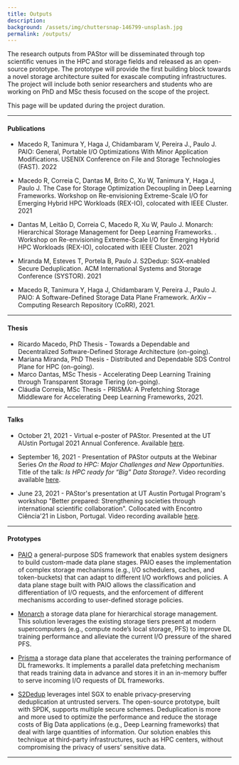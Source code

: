 ```yaml
---
title: Outputs
description:
background: /assets/img/chuttersnap-146799-unsplash.jpg
permalink: /outputs/
---
```


The research outputs from PAStor will be disseminated through top scientific venues in the HPC and storage fields and released as an open-source prototype. The prototype will provide the first building block towards a novel storage architecture suited for exascale computing infrastructures. The project will include both senior researchers and students who are working on PhD and MSc thesis focused on the scope of the project.

This page will be updated during the project duration.

---
#### Publications

* Macedo R, Tanimura Y, Haga J, Chidambaram V, Pereira J., Paulo J. PAIO: General, Portable I/O Optimizations With Minor Application Modifications. USENIX Conference on File and Storage Technologies (FAST). 2022

* Macedo R, Correia C, Dantas M, Brito C, Xu W, Tanimura Y, Haga J, Paulo J. The Case for Storage Optimization Decoupling in Deep Learning Frameworks. Workshop on Re-envisioning Extreme-Scale I/O for Emerging Hybrid HPC Workloads (REX-IO), colocated with IEEE Cluster. 2021

* Dantas M, Leitão D, Correia C, Macedo R, Xu W, Paulo J. Monarch: Hierarchical Storage Management for Deep Learning Frameworks. . Workshop on Re-envisioning Extreme-Scale I/O for Emerging Hybrid HPC Workloads (REX-IO), colocated with IEEE Cluster. 2021

* Miranda M, Esteves T, Portela B, Paulo J. S2Dedup: SGX-enabled Secure Deduplication. ACM International Systems and Storage Conference (SYSTOR). 2021

* Macedo R, Tanimura Y, Haga J, Chidambaram V, Pereira J., Paulo J. PAIO: A Software-Defined Storage Data Plane Framework. ArXiv – Computing Research Repository (CoRR), 2021. 


----
#### Thesis

* Ricardo Macedo, PhD Thesis - Towards a Dependable and Decentralized Software-Defined Storage Architecture (on-going).
* Mariana Miranda, PhD Thesis - Distributed and Dependable SDS Control Plane for HPC (on-going).
* Marco Dantas, MSc Thesis - Accelerating Deep Learning Training through Transparent Storage Tiering (on-going).
* Cláudia Correia, MSc Thesis - PRISMA: A Prefetching Storage Middleware for Accelerating Deep Learning Frameworks, 2021.

----
#### Talks

* October 21, 2021 - Virtual e-poster of PAStor. Presented at the UT AUstin Portugal 2021 Annual Conference. Available [here](https://youtu.be/ojO2HViFVQc). 

* September 16, 2021 - Presentation of PAStor outputs at the Webinar Series *On the Road to HPC: Major Challenges and New Opportunities*. Title of the talk: *Is HPC ready for “Big” Data Storage?*. Video recording available [here](https://www.youtube.com/watch?v=IqDrwYyB8Oc&t=2s).

* June 23, 2021 - PAStor's presentation at UT Austin Portugal Program's workshop "Better prepared: Strengthening societies through international scientific collaboration". Collocated with Encontro Ciência'21 in Lisbon, Portugal. Video recording available [here](https://youtu.be/DlRbBe1K0W8).

---
#### Prototypes

* [PAIO](https://github.com/dsrhaslab/paio) a general-purpose SDS framework that enables system designers to build custom-made data plane stages. PAIO eases the implementation of complex storage mechanisms (e.g., I/O schedulers, caches, and token-buckets) that can adapt to different I/O workflows and policies.
A data plane stage built with PAIO allows the classification and differentiation of I/O requests, and the enforcement of different mechanisms according to user-defined storage policies.

* [Monarch](https://github.com/dsrhaslab/monarch) a storage data plane for hierarchical storage management. This solution leverages the existing storage tiers present at modern supercomputers (e.g., compute node’s local storage, PFS) to improve DL training performance and alleviate the current I/O pressure of the shared PFS.

* [Prisma](https://github.com/dsrhaslab/prisma) a storage data plane that accelerates the training performance of DL frameworks. It implements a parallel data prefetching mechanism that reads training data in advance and stores it in an in-memory buffer to serve incoming I/O requests of DL frameworks.

* [S2Dedup](https://github.com/mmm97/S2Dedup) leverages intel SGX to enable privacy-preserving deduplication at untrusted servers. The open-source prototype, built with SPDK, supports multiple secure schemes. Deduplication is more and more used to optimize the performance and reduce the storage costs of Big Data applications (e.g., Deep Learning frameworks) that deal with large quantities of information. Our solution enables this technique at third-party infrastructures, such as HPC centers, without compromising the privacy of users’ sensitive data.

---
